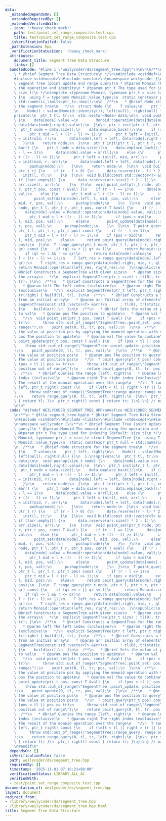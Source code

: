 ```yaml
---
data:
  _extendedDependsOn: []
  _extendedRequiredBy: []
  _extendedVerifiedWith:
  - icon: ':heavy_check_mark:'
    path: test/point_set_range_composite.test.cpp
    title: test/point_set_range_composite.test.cpp
  _isVerificationFailed: false
  _pathExtension: hpp
  _verificationStatusIcon: ':heavy_check_mark:'
  attributes:
    document_title: Segment Tree Data Structure
    links: []
  bundledCode: "#line 1 \"weilycoder/ds/segment_tree.hpp\"\n\n\n\n/**\n * @file segment_tree.hpp\n\
    \ * @brief Segment Tree Data Structure\n */\n\n#include <cstddef>\n#include <limits>\n\
    #include <stdexcept>\n#include <vector>\n\nnamespace weilycoder {\n/**\n * @brief\
    \ Segment Tree (point update and range query)\n * @tparam Monoid The monoid defining\
    \ the operation and identity\n * @tparam ptr_t The type used for indexing (default:\
    \ size_t)\n */\ntemplate <typename Monoid, typename ptr_t = size_t> struct SegmentTree\
    \ {\n  using T = typename Monoid::value_type;\n  static constexpr ptr_t null =\
    \ std::numeric_limits<ptr_t>::max();\n\n  /**\n   * @brief Node structure for\
    \ the segment tree\n   */\n  struct Node {\n    T value;\n    ptr_t left, right;\n\
    \n    Node() : value(Monoid::identity()), left(null), right(null) {}\n  };\n\n\
    private:\n  ptr_t tl, tr;\n  std::vector<Node> data;\n\n  void pushup(size_t node)\
    \ {\n    data[node].value =\n        Monoid::operation(data[data[node].left].value,\
    \ data[data[node].right].value);\n  }\n\n  ptr_t init(ptr_t l, ptr_t r) {\n  \
    \  ptr_t node = data.size();\n    data.emplace_back();\n\n    if (r - l > 1) {\n\
    \      ptr_t mid = l + ((r - l) >> 1);\n      ptr_t left = init(l, mid), right\
    \ = init(mid, r);\n      data[node].left = left, data[node].right = right;\n \
    \   }\n\n    return node;\n  }\n\n  ptr_t init(ptr_t l, ptr_t r, const std::vector<T>\
    \ &arr) {\n    ptr_t node = data.size();\n    data.emplace_back();\n\n    if (r\
    \ - l == 1)\n      data[node].value = arr[l];\n    else {\n      ptr_t mid = l\
    \ + ((r - l) >> 1);\n      ptr_t left = init(l, mid, arr);\n      ptr_t right\
    \ = init(mid, r, arr);\n      data[node].left = left, data[node].right = right;\n\
    \      pushup(node);\n    }\n\n    return node;\n  }\n\n  void build(ptr_t l,\
    \ ptr_t r) {\n    if (r - l > 0) {\n      data.reserve((r - l) * 2 - 1);\n   \
    \   init(l, r);\n    }\n  }\n\n  void build(const std::vector<T> &arr) {\n   \
    \ if (!arr.empty()) {\n      data.reserve(arr.size() * 2 - 1);\n      init(0,\
    \ arr.size(), arr);\n    }\n  }\n\n  void point_set(ptr_t node, ptr_t l, ptr_t\
    \ r, ptr_t pos, const T &val) {\n    if (r - l == 1)\n      data[node].value =\
    \ val;\n    else {\n      ptr_t mid = l + ((r - l) >> 1);\n      if (pos < mid)\n\
    \        point_set(data[node].left, l, mid, pos, val);\n      else\n        point_set(data[node].right,\
    \ mid, r, pos, val);\n      pushup(node);\n    }\n  }\n\n  void point_update(ptr_t\
    \ node, ptr_t l, ptr_t r, ptr_t pos, const T &val) {\n    if (r - l == 1)\n  \
    \    data[node].value = Monoid::operation(data[node].value, val);\n    else {\n\
    \      ptr_t mid = l + ((r - l) >> 1);\n      if (pos < mid)\n        point_update(data[node].left,\
    \ l, mid, pos, val);\n      else\n        point_update(data[node].right, mid,\
    \ r, pos, val);\n      pushup(node);\n    }\n  }\n\n  T point_query(ptr_t node,\
    \ ptr_t l, ptr_t r, ptr_t pos) const {\n    if (r - l == 1)\n      return data[node].value;\n\
    \    ptr_t mid = l + ((r - l) >> 1);\n    if (pos < mid)\n      return point_query(data[node].left,\
    \ l, mid, pos);\n    else\n      return point_query(data[node].right, mid, r,\
    \ pos);\n  }\n\n  T range_query(ptr_t node, ptr_t l, ptr_t r, ptr_t ql, ptr_t\
    \ qr) const {\n    if (ql >= r || qr <= l)\n      return Monoid::identity();\n\
    \    if (ql <= l && r <= qr)\n      return data[node].value;\n    ptr_t mid =\
    \ l + ((r - l) >> 1);\n    T left_res = range_query(data[node].left, l, mid, ql,\
    \ qr);\n    T right_res = range_query(data[node].right, mid, r, ql, qr);\n   \
    \ return Monoid::operation(left_res, right_res);\n  }\n\npublic:\n  /**\n   *\
    \ @brief Constructs a SegmentTree with given size\n   * @param size The size of\
    \ the array\n   */\n  explicit SegmentTree(ptr_t size) : tl(0), tr(size) { build(tl,\
    \ tr); }\n\n  /**\n   * @brief Constructs a SegmentTree for the range [left, right)\n\
    \   * @param left The left index (inclusive)\n   * @param right The right index\
    \ (exclusive)\n   */\n  explicit SegmentTree(ptr_t left, ptr_t right) : tl(left),\
    \ tr(right) { build(tl, tr); }\n\n  /**\n   * @brief Constructs a SegmentTree\
    \ from an initial array\n   * @param arr Initial array of elements\n   */\n  explicit\
    \ SegmentTree(const std::vector<T> &arr)\n      : tl(0), tr(static_cast<ptr_t>(arr.size()))\
    \ {\n    build(arr);\n  }\n\n  /**\n   * @brief Sets the value at position pos\
    \ to val\n   * @param pos The position to update\n   * @param val The new value\n\
    \   */\n  void point_set(ptr_t pos, const T &val) {\n    if (pos < tl || pos >=\
    \ tr)\n      throw std::out_of_range(\"SegmentTree::point_set: position out of\
    \ range\");\n    point_set(0, tl, tr, pos, val);\n  }\n\n  /**\n   * @brief Updates\
    \ the value at position pos by applying the monoid operation with val\n   * @param\
    \ pos The position to update\n   * @param val The value to combine\n   */\n  void\
    \ point_update(ptr_t pos, const T &val) {\n    if (pos < tl || pos >= tr)\n  \
    \    throw std::out_of_range(\"SegmentTree::point_update: position out of range\"\
    );\n    point_update(0, tl, tr, pos, val);\n  }\n\n  /**\n   * @brief Queries\
    \ the value at position pos\n   * @param pos The position to query\n   * @return\
    \ The value at position pos\n   */\n  T point_query(ptr_t pos) const {\n    if\
    \ (pos < tl || pos >= tr)\n      throw std::out_of_range(\"SegmentTree::point_query:\
    \ position out of range\");\n    return point_query(0, tl, tr, pos);\n  }\n\n\
    \  /**\n   * @brief Queries the range [left, right)\n   * @param left The left\
    \ index (inclusive)\n   * @param right The right index (exclusive)\n   * @return\
    \ The result of the monoid operation over the range\n   */\n  T range_query(ptr_t\
    \ left, ptr_t right) const {\n    if (left < tl || right > tr || left > right)\n\
    \      throw std::out_of_range(\"SegmentTree::range_query: range out of bounds\"\
    );\n    return range_query(0, tl, tr, left, right);\n  }\n\n  ptr_t left() const\
    \ { return tl; }\n  ptr_t right() const { return tr; }\n};\n} // namespace weilycoder\n\
    \n\n"
  code: "#ifndef WEILYCODER_SEGMENT_TREE_HPP\n#define WEILYCODER_SEGMENT_TREE_HPP\n\
    \n/**\n * @file segment_tree.hpp\n * @brief Segment Tree Data Structure\n */\n\
    \n#include <cstddef>\n#include <limits>\n#include <stdexcept>\n#include <vector>\n\
    \nnamespace weilycoder {\n/**\n * @brief Segment Tree (point update and range\
    \ query)\n * @tparam Monoid The monoid defining the operation and identity\n *\
    \ @tparam ptr_t The type used for indexing (default: size_t)\n */\ntemplate <typename\
    \ Monoid, typename ptr_t = size_t> struct SegmentTree {\n  using T = typename\
    \ Monoid::value_type;\n  static constexpr ptr_t null = std::numeric_limits<ptr_t>::max();\n\
    \n  /**\n   * @brief Node structure for the segment tree\n   */\n  struct Node\
    \ {\n    T value;\n    ptr_t left, right;\n\n    Node() : value(Monoid::identity()),\
    \ left(null), right(null) {}\n  };\n\nprivate:\n  ptr_t tl, tr;\n  std::vector<Node>\
    \ data;\n\n  void pushup(size_t node) {\n    data[node].value =\n        Monoid::operation(data[data[node].left].value,\
    \ data[data[node].right].value);\n  }\n\n  ptr_t init(ptr_t l, ptr_t r) {\n  \
    \  ptr_t node = data.size();\n    data.emplace_back();\n\n    if (r - l > 1) {\n\
    \      ptr_t mid = l + ((r - l) >> 1);\n      ptr_t left = init(l, mid), right\
    \ = init(mid, r);\n      data[node].left = left, data[node].right = right;\n \
    \   }\n\n    return node;\n  }\n\n  ptr_t init(ptr_t l, ptr_t r, const std::vector<T>\
    \ &arr) {\n    ptr_t node = data.size();\n    data.emplace_back();\n\n    if (r\
    \ - l == 1)\n      data[node].value = arr[l];\n    else {\n      ptr_t mid = l\
    \ + ((r - l) >> 1);\n      ptr_t left = init(l, mid, arr);\n      ptr_t right\
    \ = init(mid, r, arr);\n      data[node].left = left, data[node].right = right;\n\
    \      pushup(node);\n    }\n\n    return node;\n  }\n\n  void build(ptr_t l,\
    \ ptr_t r) {\n    if (r - l > 0) {\n      data.reserve((r - l) * 2 - 1);\n   \
    \   init(l, r);\n    }\n  }\n\n  void build(const std::vector<T> &arr) {\n   \
    \ if (!arr.empty()) {\n      data.reserve(arr.size() * 2 - 1);\n      init(0,\
    \ arr.size(), arr);\n    }\n  }\n\n  void point_set(ptr_t node, ptr_t l, ptr_t\
    \ r, ptr_t pos, const T &val) {\n    if (r - l == 1)\n      data[node].value =\
    \ val;\n    else {\n      ptr_t mid = l + ((r - l) >> 1);\n      if (pos < mid)\n\
    \        point_set(data[node].left, l, mid, pos, val);\n      else\n        point_set(data[node].right,\
    \ mid, r, pos, val);\n      pushup(node);\n    }\n  }\n\n  void point_update(ptr_t\
    \ node, ptr_t l, ptr_t r, ptr_t pos, const T &val) {\n    if (r - l == 1)\n  \
    \    data[node].value = Monoid::operation(data[node].value, val);\n    else {\n\
    \      ptr_t mid = l + ((r - l) >> 1);\n      if (pos < mid)\n        point_update(data[node].left,\
    \ l, mid, pos, val);\n      else\n        point_update(data[node].right, mid,\
    \ r, pos, val);\n      pushup(node);\n    }\n  }\n\n  T point_query(ptr_t node,\
    \ ptr_t l, ptr_t r, ptr_t pos) const {\n    if (r - l == 1)\n      return data[node].value;\n\
    \    ptr_t mid = l + ((r - l) >> 1);\n    if (pos < mid)\n      return point_query(data[node].left,\
    \ l, mid, pos);\n    else\n      return point_query(data[node].right, mid, r,\
    \ pos);\n  }\n\n  T range_query(ptr_t node, ptr_t l, ptr_t r, ptr_t ql, ptr_t\
    \ qr) const {\n    if (ql >= r || qr <= l)\n      return Monoid::identity();\n\
    \    if (ql <= l && r <= qr)\n      return data[node].value;\n    ptr_t mid =\
    \ l + ((r - l) >> 1);\n    T left_res = range_query(data[node].left, l, mid, ql,\
    \ qr);\n    T right_res = range_query(data[node].right, mid, r, ql, qr);\n   \
    \ return Monoid::operation(left_res, right_res);\n  }\n\npublic:\n  /**\n   *\
    \ @brief Constructs a SegmentTree with given size\n   * @param size The size of\
    \ the array\n   */\n  explicit SegmentTree(ptr_t size) : tl(0), tr(size) { build(tl,\
    \ tr); }\n\n  /**\n   * @brief Constructs a SegmentTree for the range [left, right)\n\
    \   * @param left The left index (inclusive)\n   * @param right The right index\
    \ (exclusive)\n   */\n  explicit SegmentTree(ptr_t left, ptr_t right) : tl(left),\
    \ tr(right) { build(tl, tr); }\n\n  /**\n   * @brief Constructs a SegmentTree\
    \ from an initial array\n   * @param arr Initial array of elements\n   */\n  explicit\
    \ SegmentTree(const std::vector<T> &arr)\n      : tl(0), tr(static_cast<ptr_t>(arr.size()))\
    \ {\n    build(arr);\n  }\n\n  /**\n   * @brief Sets the value at position pos\
    \ to val\n   * @param pos The position to update\n   * @param val The new value\n\
    \   */\n  void point_set(ptr_t pos, const T &val) {\n    if (pos < tl || pos >=\
    \ tr)\n      throw std::out_of_range(\"SegmentTree::point_set: position out of\
    \ range\");\n    point_set(0, tl, tr, pos, val);\n  }\n\n  /**\n   * @brief Updates\
    \ the value at position pos by applying the monoid operation with val\n   * @param\
    \ pos The position to update\n   * @param val The value to combine\n   */\n  void\
    \ point_update(ptr_t pos, const T &val) {\n    if (pos < tl || pos >= tr)\n  \
    \    throw std::out_of_range(\"SegmentTree::point_update: position out of range\"\
    );\n    point_update(0, tl, tr, pos, val);\n  }\n\n  /**\n   * @brief Queries\
    \ the value at position pos\n   * @param pos The position to query\n   * @return\
    \ The value at position pos\n   */\n  T point_query(ptr_t pos) const {\n    if\
    \ (pos < tl || pos >= tr)\n      throw std::out_of_range(\"SegmentTree::point_query:\
    \ position out of range\");\n    return point_query(0, tl, tr, pos);\n  }\n\n\
    \  /**\n   * @brief Queries the range [left, right)\n   * @param left The left\
    \ index (inclusive)\n   * @param right The right index (exclusive)\n   * @return\
    \ The result of the monoid operation over the range\n   */\n  T range_query(ptr_t\
    \ left, ptr_t right) const {\n    if (left < tl || right > tr || left > right)\n\
    \      throw std::out_of_range(\"SegmentTree::range_query: range out of bounds\"\
    );\n    return range_query(0, tl, tr, left, right);\n  }\n\n  ptr_t left() const\
    \ { return tl; }\n  ptr_t right() const { return tr; }\n};\n} // namespace weilycoder\n\
    \n#endif\n"
  dependsOn: []
  isVerificationFile: false
  path: weilycoder/ds/segment_tree.hpp
  requiredBy: []
  timestamp: '2025-11-01 07:16:21+08:00'
  verificationStatus: LIBRARY_ALL_AC
  verifiedWith:
  - test/point_set_range_composite.test.cpp
documentation_of: weilycoder/ds/segment_tree.hpp
layout: document
redirect_from:
- /library/weilycoder/ds/segment_tree.hpp
- /library/weilycoder/ds/segment_tree.hpp.html
title: Segment Tree Data Structure
---
```


